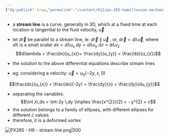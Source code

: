 ```yaml
---
{"dg-publish":true,"permalink":"/content/012/px-285-hamiltonian-mechanics-and-fluid-dynamics/term-2-fluid-dynamics/h-introduction-to-fluids/px-285-h6a-stream-line/","noteIcon":"1","created":"2025-08-27T13:15:24.152+01:00","updated":"2025-01-16T14:51:47.000+00:00"}
---
```


- a **stream line** is a curve, generally in 3D, which at a fixed time at each location is tangential to the fluid velocity, $\vec u$
- let $d\vec r$ be parallel to a stream line, ie: $d\vec r \parallel \vec u$ , or, $d\vec r = d\lambda \vec u$, where $d\lambda$ is a small scalar
	$dx = d\lambda u_x$
	$dy = d\lambda u_y$
	$dz = d\lambda u_z$
$$d\lambda = \frac{dx}{u_{x}}= \frac{dy}{u_{y}} = \frac{dz}{u_{z}}$$
- the solution to the above differential equations describe stream lines

- eg: considering a velocity: $\vec u = u_{0}(-2y, x ,0)$

$$\frac{dx}{u_{x}} = \frac{dx}{-2y} = \frac{dy}{x} = \frac{dy}{du_{y}}$$
- separating the variables:
$$\int x\,dx = \int-2y \,dy \implies \frac{x^{2}}{2} = - y^{2} + c$$
- the solution belongs to a family of ellipses, with different ellipses for different $c$ values
- therefore, it is a deformed vortex

![PX285 - H6 - stream line.png|500](/img/user/pics/PX285%20-%20H6%20-%20stream%20line.png)
